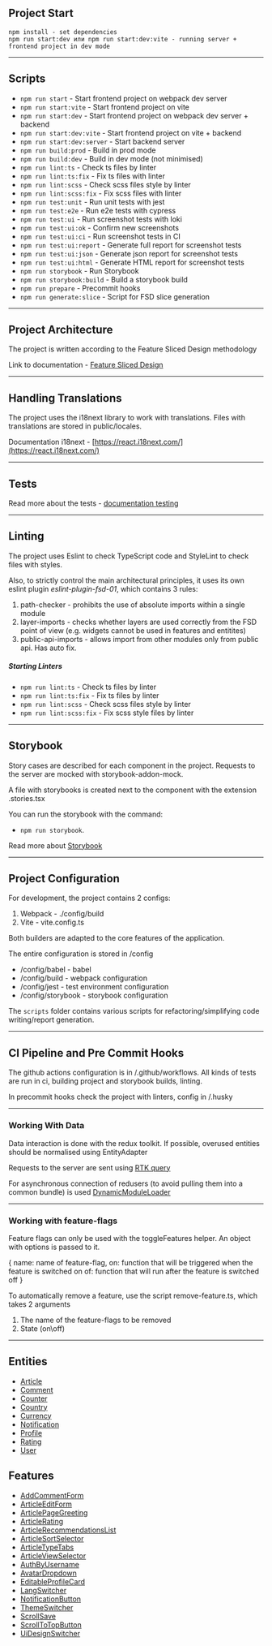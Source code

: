## Project Start

```
npm install - set dependencies
npm run start:dev или npm run start:dev:vite - running server + frontend project in dev mode
```

---

## Scripts

-   `npm run start` - Start frontend project on webpack dev server
-   `npm run start:vite` - Start frontend project on vite
-   `npm run start:dev` - Start frontend project on webpack dev server + backend
-   `npm run start:dev:vite` - Start frontend project on vite + backend
-   `npm run start:dev:server` - Start backend server
-   `npm run build:prod` - Build in prod mode
-   `npm run build:dev` - Build in dev mode (not minimised)
-   `npm run lint:ts` - Check ts files by linter
-   `npm run lint:ts:fix` - Fix ts files with linter
-   `npm run lint:scss` - Check scss files style by linter
-   `npm run lint:scss:fix` - Fix scss files with linter
-   `npm run test:unit` - Run unit tests with jest
-   `npm run test:e2e` - Run e2e tests with cypress
-   `npm run test:ui` - Run screenshot tests with loki
-   `npm run test:ui:ok` - Confirm new screenshots
-   `npm run test:ui:ci` - Run screenshot tests in CI
-   `npm run test:ui:report` - Generate full report for screenshot tests
-   `npm run test:ui:json` - Generate json report for screenshot tests
-   `npm run test:ui:html` - Generate HTML report for screenshot tests
-   `npm run storybook` - Run Storybook
-   `npm run storybook:build` - Build a storybook build
-   `npm run prepare` - Precommit hooks
-   `npm run generate:slice` - Script for FSD slice generation

---

## Project Architecture

The project is written according to the Feature Sliced Design methodology

Link to documentation -
[Feature Sliced Design](https://feature-sliced.design/docs/get-started/tutorial)

---

## Handling Translations

The project uses the i18next library to work with translations. Files with translations are stored in
public/locales.

Documentation i18next - [https://react.i18next.com/](https://react.i18next.com/)

---

## Tests

Read more about the tests - [documentation testing](/docs/tests.md)

---

## Linting

The project uses Eslint to check TypeScript code and StyleLint to check files with styles.

Also, to strictly control the main architectural principles, it uses its own eslint plugin
_eslint-plugin-fsd-01_, which contains 3 rules:

1. path-checker - prohibits the use of absolute imports within a single module
2. layer-imports - checks whether layers are used correctly from the FSD point of view (e.g. widgets
   cannot be used in features and entitites)
3. public-api-imports - allows import from other modules only from public api. Has auto fix.

##### Starting Linters

-   `npm run lint:ts` - Check ts files by linter
-   `npm run lint:ts:fix` - Fix ts files by linter
-   `npm run lint:scss` - Check scss files style by linter
-   `npm run lint:scss:fix` - Fix scss style files by linter

---

## Storybook

Story cases are described for each component in the project. Requests to the server are mocked with
storybook-addon-mock.

A file with storybooks is created next to the component with the extension .stories.tsx

You can run the storybook with the command:

-   `npm run storybook`.

Read more about [Storybook](/docs/storybook.md)

---

## Project Configuration

For development, the project contains 2 configs:

1. Webpack - ./config/build
2. Vite - vite.config.ts

Both builders are adapted to the core features of the application.

The entire configuration is stored in /config

-   /config/babel - babel
-   /config/build - webpack configuration
-   /config/jest - test environment configuration
-   /config/storybook - storybook configuration

The `scripts` folder contains various scripts for refactoring/simplifying code writing/report generation.

---

## CI Pipeline and Pre Commit Hooks

The github actions configuration is in /.github/workflows. All kinds of tests are run in ci, building
project and storybook builds, linting.

In precommit hooks check the project with linters, config in /.husky

---

### Working With Data

Data interaction is done with the redux toolkit. If possible, overused
entities should be normalised using EntityAdapter

Requests to the server are sent using [RTK query](/src/shared/api/rtkApi.ts)

For asynchronous connection of redusers (to avoid pulling them into a common bundle) is used
[DynamicModuleLoader](/src/shared/lib/components/DynamicModulLoader/DynamicModulLoader.tsx)

---

### Working with feature-flags

Feature flags can only be used with the toggleFeatures helper.
An object with options is passed to it.

{
name: name of feature-flag,
on: function that will be triggered when the feature is switched on
of: function that will run after the feature is switched off
}

To automatically remove a feature, use the script remove-feature.ts,
which takes 2 arguments

1. The name of the feature-flags to be removed
2. State (on\off)

---

## Entities

-   [Article](/src/entities/Article)
-   [Comment](/src/entities/Comment)
-   [Counter](/src/entities/Counter)
-   [Country](/src/entities/Country)
-   [Currency](/src/entities/Currency)
-   [Notification](/src/entities/Notification)
-   [Profile](/src/entities/Profile)
-   [Rating](/src/entities/Rating)
-   [User](/src/entities/User)

## Features

-   [AddCommentForm](/src/features/AddCommentForm)
-   [ArticleEditForm](/src/features/ArticleEditForm)
-   [ArticlePageGreeting](/src/features/ArticlePageGreeting)
-   [ArticleRating](/src/features/ArticleRating)
-   [ArticleRecommendationsList](/src/features/ArticleRecommendationsList)
-   [ArticleSortSelector](/src/features/ArticleSortSelector)
-   [ArticleTypeTabs](/src/features/ArticleTypeTabs)
-   [ArticleViewSelector](/src/features/ArticleViewSelector)
-   [AuthByUsername](/src/features/AuthByUsername)
-   [AvatarDropdown](/src/features/AvatarDropdown)
-   [EditableProfileCard](/src/features/EditableProfileCard)
-   [LangSwitcher](/src/features/LangSwitcher)
-   [NotificationButton](/src/features/NotificationButton)
-   [ThemeSwitcher](/src/features/ThemeSwitcher)
-   [ScrollSave](/src/features/ScrollSave)
-   [ScrollToTopButton](/src/features/ScrollToTopButton)
-   [UiDesignSwitcher](/src/features/UiDesignSwitcher)
